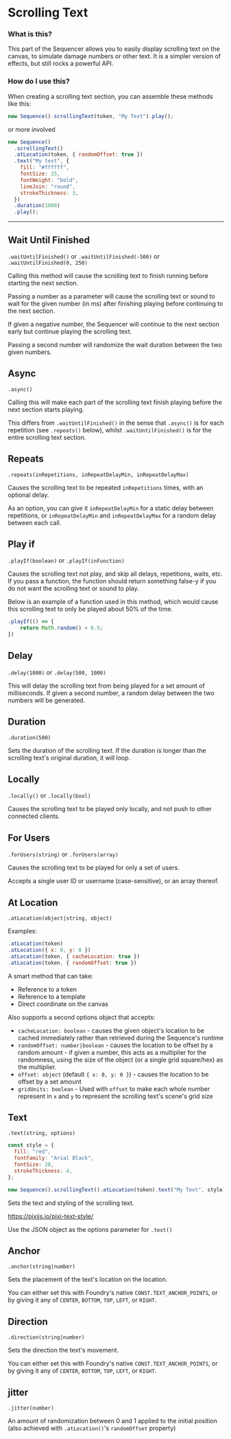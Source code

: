 # Scrolling Text

### What is this?

This part of the Sequencer allows you to easily display scrolling text on the canvas, to simulate damage numbers or other text. It is a simpler version of effects, but still rocks a powerful API.

### How do I use this?

When creating a scrolling text section, you can assemble these methods like this:

```js
new Sequence().scrollingText(token, "My Text").play();
```

or more involved

```js
new Sequence()
  .scrollingText()
  .atLocation(token, { randomOffset: true })
  .text("My text", {
    fill: "#ffffff",
    fontSize: 35,
    fontWeight: "bold",
    lineJoin: "round",
    strokeThickness: 3,
  })
  .duration(1000)
  .play();
```

<hr/>

## Wait Until Finished

`.waitUntilFinished()` or `.waitUntilFinished(-500)` or `.waitUntilFinished(0, 250)`

Calling this method will cause the scrolling text to finish running before starting the next section.

Passing a number as a parameter will cause the scrolling text or sound to wait for the given number (in ms) after finishing playing before continuing to the next section.

If given a negative number, the Sequencer will continue to the next section early but continue playing the scrolling text.

Passing a second number will randomize the wait duration between the two given numbers.

## Async

`.async()`

Calling this will make each part of the scrolling text finish playing before the next section starts playing.

This differs from `.waitUntilFinished()` in the sense that `.async()` is for each repetition (see `.repeats()` below), whilst `.waitUntilFinished()` is for the entire scrolling text section.

## Repeats

`.repeats(inRepetitions, inRepeatDelayMin, inRepeatDelayMax)`

Causes the scrolling text to be repeated `inRepetitions` times, with an optional delay.

As an option, you can give it `inRepeatDelayMin` for a static delay between repetitions, or `inRepeatDelayMin` and `inRepeatDelayMax` for a random delay between each call.

## Play if

`.playIf(boolean)` or `.playIf(inFunction)`

Causes the scrolling text not play, and skip all delays, repetitions, waits, etc. If you pass a function, the function should return something false-y if you do not want the scrolling text or sound to play.

Below is an example of a function used in this method, which would cause this scrolling text to only be played about 50% of the time.

```js
.playIf(() => {
    return Math.random() < 0.5;
})
```

## Delay

`.delay(1000)` or `.delay(500, 1000)`

This will delay the scrolling text from being played for a set amount of milliseconds. If given a second number, a random delay between the two numbers will be generated.

## Duration

`.duration(500)`

Sets the duration of the scrolling text. If the duration is longer than the scrolling text's original duration, it will loop.

## Locally

`.locally()` or `.locally(bool)`

Causes the scrolling text to be played only locally, and not push to other connected clients.

## For Users

`.forUsers(string)` or `.forUsers(array)`

Causes the scrolling text to be played for only a set of users.

Accepts a single user ID or username (case-sensitive), or an array thereof.

## At Location

`.atLocation(object|string, object)`

Examples:

```js
.atLocation(token)
.atLocation({ x: 0, y: 0 })
.atLocation(token, { cacheLocation: true })
.atLocation(token, { randomOffset: true })
```

A smart method that can take:

- Reference to a token
- Reference to a template
- Direct coordinate on the canvas

Also supports a second options object that accepts:

- `cacheLocation: boolean` - causes the given object's location to be cached immediately rather than retrieved during the Sequence's runtime
- `randomOffset: number|boolean` - causes the location to be offset by a random amount - if given a number, this acts as a multiplier for the randomness, using the size of the object (or a single grid square/hex) as the multiplier.
- `offset: object` (default `{ x: 0, y: 0 }`) - causes the location to be offset by a set amount
- `gridUnits: boolean` - Used with `offset` to make each whole number represent in `x` and `y` to represent the scrolling text's scene's grid size

## Text

`.text(string, options)`

```js
const style = {
  fill: "red",
  fontFamily: "Arial Black",
  fontSize: 28,
  strokeThickness: 4,
};

new Sequence().scrollingText().atLocation(token).text("My Text", style).play();
```

Sets the text and styling of the scrolling text.

<a>https://pixijs.io/pixi-text-style/</a>

Use the JSON object as the options parameter for `.text()`

## Anchor

`.anchor(string|number)`

Sets the placement of the text's location on the location.

You can either set this with Foundry's native `CONST.TEXT_ANCHOR_POINTS`, or by giving it any of `CENTER`, `BOTTOM`, `TOP`, `LEFT`, or `RIGHT`.

## Direction

`.direction(string|number)`

Sets the direction the text's movement.

You can either set this with Foundry's native `CONST.TEXT_ANCHOR_POINTS`, or by giving it any of `CENTER`, `BOTTOM`, `TOP`, `LEFT`, or `RIGHT`.

## jitter

`.jitter(number)`

An amount of randomization between 0 and 1 applied to the initial position (also achieved with `.atLocation()`'s `randomOffset` property)

